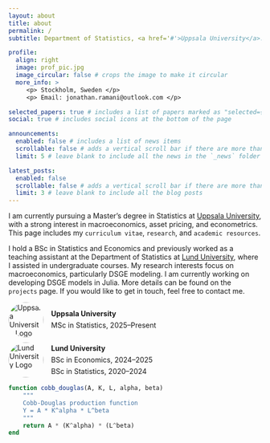 ```yaml
---
layout: about
title: about
permalink: /
subtitle: Department of Statistics, <a href='#'>Uppsala University</a>.

profile:
  align: right
  image: prof_pic.jpg
  image_circular: false # crops the image to make it circular
  more_info: >
     <p> Stockholm, Sweden </p>
     <p> Email: jonathan.ramani@outlook.com </p>

selected_papers: true # includes a list of papers marked as "selected={true}"
social: true # includes social icons at the bottom of the page

announcements:
  enabled: false # includes a list of news items
  scrollable: false # adds a vertical scroll bar if there are more than 3 news items
  limit: 5 # leave blank to include all the news in the `_news` folder

latest_posts:
  enabled: false
  scrollable: false # adds a vertical scroll bar if there are more than 3 new posts items
  limit: 3 # leave blank to include all the blog posts
---
```


I am currently pursuing a Master’s degree in Statistics at [Uppsala University](https://www.uu.se/en), with a strong interest in macroeconomics, asset pricing, and econometrics. This page includes my `curriculum vitae`, `research`, and `academic resources`.

I hold a BSc in Statistics and Economics and previously worked as a teaching assistant at the Department of Statistics at [Lund University](https://www.lunduniversity.lu.se/), where I assisted in undergraduate courses. My research interests focus on macroeconomics, particularly DSGE modeling. I am currently working on developing DSGE models in Julia. More details can be found on the `projects` page. If you would like to get in touch, feel free to contact me. 

<div style="display: flex; align-items: center; margin-bottom: 10px;">
    <img src="{{ '/assets/img/uppsala.png' | relative_url }}" alt="Uppsala University Logo" width="70px" style="border-radius: 50%; margin-right: 15px;">
    <div style="display: flex; flex-direction: column; gap: 2px;">
        <p style="margin: 2px 0; line-height: 1.2;"><strong>Uppsala University</strong></p>
        <p style="margin: 2px 0; line-height: 1.2;">MSc in Statistics, 2025–Present</p>
    </div>
</div>

<div style="display: flex; align-items: center; margin-bottom: 10px;">
    <img src="{{ '/assets/img/lund.png' | relative_url }}" alt="Lund University Logo" width="70px" style="border-radius: 50%; margin-right: 15px;">
    <div style="display: flex; flex-direction: column; gap: 2px;">
        <p style="margin: 2px 0; line-height: 1.2;"><strong>Lund University</strong></p>
        <p style="margin: 2px 0; line-height: 1.2;">BSc in Economics, 2024–2025</p>
        <p style="margin: 2px 0; line-height: 1.2;">BSc in Statistics, 2020–2024</p>
    </div>
</div>

```julia
function cobb_douglas(A, K, L, alpha, beta)
    """
    Cobb-Douglas production function
    Y = A * K^alpha * L^beta
    """
    return A * (K^alpha) * (L^beta)
end
```
